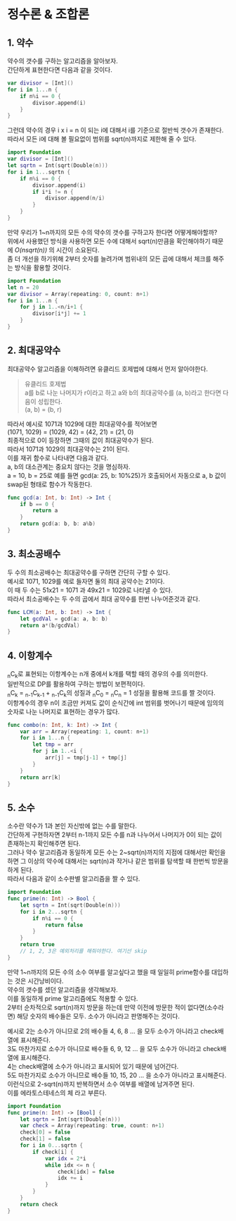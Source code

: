 # 정수론 & 조합론
## 1. 약수
약수의 갯수를 구하는 알고리즘을 알아보자.  
간단하게 표현한다면 다음과 같을 것이다.  
```swift
var divisor = [Int]()
for i in 1...n {
    if n%i == 0 {
        divisor.append(i)
    }
}
```
그런데 약수의 경우 i x i = n 이 되는 i에 대해서 i를 기준으로 절반씩 갯수가 존재한다.  
따라서 모든 i에 대해 볼 필요없이 범위를 sqrt(n)까지로 제한해 줄 수 있다.  
```swift
import Foundation
var divisor = [Int]()
let sqrtn = Int(sqrt(Double(n)))
for i in 1...sqrtn {
    if n%i == 0 {
        divisor.append(i)
        if i*i != n {
            divisor.append(n/i)
        }
    }
}
```
만약 우리가 1~n까지의 모든 수의 약수의 갯수를 구하고자 한다면 어떻게해야할까?  
위에서 사용했던 방식을 사용하면 모든 수에 대해서 sqrt(n)만큼을 확인해야하기 때문에 *O(nsqrt(n))* 의 시간이 소요된다.  
좀 더 개선을 하기위해 2부터 숫자를 늘려가며 범위내의 모든 곱에 대해서 체크를 해주는 방식을 활용할 것이다.  
```swift
import Foundation
let n = 20
var divisor = Array(repeating: 0, count: n+1)
for i in 1...n {
    for j in 1..<n/i+1 {
        divisor[i*j] += 1
    }
}
```
## 2. 최대공약수
최대공약수 알고리즘을 이해하려면 유클리드 호제법에 대해서 먼저 알아야한다.  
>유클리드 호제법  
>a를 b로 나눈 나머지가 r이라고 하고 a와 b의 최대공약수를 (a, b)라고 한다면 다음이 성립한다.  
>(a, b) = (b, r)  

따라서 예시로 1071과 1029에 대한 최대공약수를 적어보면  
(1071, 1029) = (1029, 42) = (42, 21) = (21, 0)  
최종적으로 0이 등장하면 그때의 값이 최대공약수가 된다.  
따라서 1071과 1029의 최대공약수는 21이 된다.  
이를 재귀 함수로 나타내면 다음과 같다.  
a, b의 대소관계는 중요치 않다는 것을 명심하자.  
a = 10, b = 25로 예를 들면 gcd(a: 25, b: 10%25)가 호출되어서 자동으로 a, b 값이 swap된 형태로 함수가 작동한다.  
```swift
func gcd(a: Int, b: Int) -> Int {
    if b == 0 {
        return a
    }
    return gcd(a: b, b: a%b)
}
```
## 3. 최소공배수
두 수의 최소공배수는 최대공약수를 구하면 간단히 구할 수 있다.  
예시로 1071, 1029를 예로 들자면 둘의 최대 공약수는 21이다.  
이 때 두 수는 51x21 = 1071 과 49x21 = 1029로 나타낼 수 있다.  
따라서 최소공배수는 두 수의 곱에서 최대 공약수를 한번 나누어준것과 같다.  
```swift
func LCM(a: Int, b: Int) -> Int {
    let gcdVal = gcd(a: a, b: b)
    return a*(b/gcdVal)
}
```
## 4. 이항계수
<sub>n</sub>C<sub>k</sub>로 표현되는 이항계수는 n개 중에서 k개를 택할 때의 경우의 수를 의미한다.  
일반적으로 DP를 활용하여 구하는 방법이 보편적이다.  
<sub>n</sub>C<sub>k</sub> = <sub>n-1</sub>C<sub>k-1</sub> + <sub>n-1</sub>C<sub>k</sub>의 성질과 <sub>n</sub>C<sub>0</sub> = <sub>n</sub>C<sub>n</sub> = 1 성질을 활용해 코드를 짤 것이다.  
이항계수의 경우 n이 조금만 커져도 값이 순식간에 int 범위를 벗어나기 때문에 임의의 숫자로 나눈 나머지로 표현하는 경우가 많다.  
```swift
func combo(n: Int, k: Int) -> Int {
    var arr = Array(repeating: 1, count: n+1)
    for i in 1...n {
        let tmp = arr
        for j in 1..<i {
            arr[j] = tmp[j-1] + tmp[j]
        }
    }
    return arr[k]
}
```
## 5. 소수
소수란 약수가 1과 본인 자신밖에 없는 수를 말한다.  
간단하게 구현하자면 2부터 n-1까지 모든 수를 n과 나누어서 나머지가 0이 되는 값이 존재하는지 확인해주면 된다.  
그러나 약수 알고리즘과 동일하게 모든 수는 2~sqrt(n)까지의 지점에 대해서만 확인을 하면 그 이상의 약수에 대해서는 sqrt(n)과 작거나 같은 범위를 탐색할 때 한번씩 방문을 하게 된다.  
따라서 다음과 같이 소수판별 알고리즘을 짤 수 있다.  
```swift
import Foundation
func prime(n: Int) -> Bool {
    let sqrtn = Int(sqrt(Double(n)))
    for i in 2...sqrtn {
        if n%i == 0 {
            return false
        }
    }
    return true
    // 1, 2, 3은 예외처리를 해줘야한다. 여기선 skip
}
```
만약 1~n까지의 모든 수의 소수 여부를 알고싶다고 했을 때 일일히 prime함수를 대입하는 것은 시간낭비이다.  
약수의 갯수를 셌던 알고리즘을 생각해보자.  
이를 동일하게 prime 알고리즘에도 적용할 수 있다.  
2부터 순차적으로 sqrt(n)까지 방문을 하는데 만약 이전에 방문한 적이 없다면(소수라면) 해당 숫자의 배수들은 모두. 소수가 아니라고 판명해주는 것이다.  

예시로 2는 소수가 아니므로 2의 배수들 4, 6, 8 ... 을 모두 소수가 아니라고 check배열에 표시해준다.  
3도 마찬가지로 소수가 아니므로 배수들 6, 9, 12 ... 을 모두 소수가 아니라고 check배열에 표시해준다.  
4는 check배열에 소수가 아니라고 표시되어 있기 때문에 넘어간다.  
5도 마찬가지로 소수가 아니므로 배수들 10, 15, 20 ... 을 소수가 아니라고 표시해준다.  
이런식으로 2-sqrt(n)까지 반복하면서 소수 여부를 배열에 남겨주면 된다.  
이를 에라토스테네스의 체 라고 부른다.  
```swift
import Foundation
func prime(n: Int) -> [Bool] {
    let sqrtn = Int(sqrt(Double(n)))
    var check = Array(repeating: true, count: n+1)
    check[0] = false
    check[1] = false
    for i in 0...sqrtn {
        if check[i] {
            var idx = 2*i
            while idx <= n {
                check[idx] = false
                idx += i
            }
        }
    }
    return check
}
```
